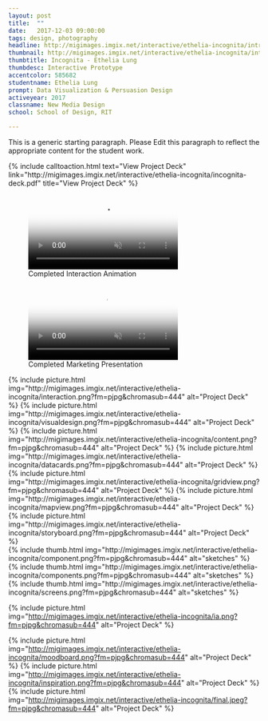 ```yaml
---
layout: post
title:  ""
date:   2017-12-03 09:00:00
tags: design, photography
headline: http://migimages.imgix.net/interactive/ethelia-incognita/intro.jpeg?fm=pjpg&h=400&fit=crop&crop=fp&fp-y=.675&auto=format
thumbnail: http://migimages.imgix.net/interactive/ethelia-incognita/intro.jpeg?fit=crop&fm=pjpg&q=85&chromasub=444&crop=fp&fp-x=.47&fp-y=.56&fp-z=2
thumbtitle: Incognita - Ethelia Lung
thumbdesc: Interactive Prototype
accentcolor: 585682
studentname: Ethelia Lung
prompt: Data Visualization & Persuasion Design
activeyear: 2017
classname: New Media Design 
school: School of Design, RIT

---
```


<section>
<p>This is a generic starting paragraph. Please Edit this paragraph to reflect the appropriate content for the student work.</p>
{% include calltoaction.html text="View Project Deck" link="http://migimages.imgix.net/interactive/ethelia-incognita/incognita-deck.pdf" title="View Project Deck" %}
<figure class="fullsize">
<video preload="none" poster="http://migimages.imgix.net/interactive/riley-sugar/riley-002.jpg?fm=pjpg&w=920&q=35" playsinline autoplay muted controls loop src="../../../media/incognita/lung_incognita1_web.mp4">
	<source src="../../../media/incognita/lung_incognita1_web.mp4" type="video/mp4">
</video>
<figcaption>
	Completed Interaction Animation
</figcaption>
</figure>
<figure class="fullsize">
<video preload="none" poster="http://migimages.imgix.net/interactive/riley-sugar/riley-002.jpg?fm=pjpg&w=920&q=35" playsinline autoplay muted controls loop src="../../../media/incognita/lung-incognita2_web.mp4">
	<source src="../../../media/incognita/lung-incognita2_web.mp4" type="video/mp4">
</video>
<figcaption>
	Completed Marketing Presentation
</figcaption>
</figure>
{% include picture.html img="http://migimages.imgix.net/interactive/ethelia-incognita/interaction.png?fm=pjpg&chromasub=444" alt="Project Deck" %}
{% include picture.html img="http://migimages.imgix.net/interactive/ethelia-incognita/visualdesign.png?fm=pjpg&chromasub=444" alt="Project Deck" %}
{% include picture.html img="http://migimages.imgix.net/interactive/ethelia-incognita/content.png?fm=pjpg&chromasub=444" alt="Project Deck" %}
{% include picture.html img="http://migimages.imgix.net/interactive/ethelia-incognita/datacards.png?fm=pjpg&chromasub=444" alt="Project Deck" %}
{% include picture.html img="http://migimages.imgix.net/interactive/ethelia-incognita/gridview.png?fm=pjpg&chromasub=444" alt="Project Deck" %}
{% include picture.html img="http://migimages.imgix.net/interactive/ethelia-incognita/mapview.png?fm=pjpg&chromasub=444" alt="Project Deck" %}
{% include picture.html img="http://migimages.imgix.net/interactive/ethelia-incognita/storyboard.png?fm=pjpg&chromasub=444" alt="Project Deck" %}
<section class="thumblist">
{% include thumb.html img="http://migimages.imgix.net/interactive/ethelia-incognita/component.png?fm=pjpg&chromasub=444" alt="sketches" %}
{% include thumb.html img="http://migimages.imgix.net/interactive/ethelia-incognita/components.png?fm=pjpg&chromasub=444" alt="sketches" %}
{% include thumb.html img="http://migimages.imgix.net/interactive/ethelia-incognita/screens.png?fm=pjpg&chromasub=444" alt="sketches" %}
</section>

{% include picture.html img="http://migimages.imgix.net/interactive/ethelia-incognita/ia.png?fm=pjpg&chromasub=444" alt="Project Deck" %}

{% include picture.html img="http://migimages.imgix.net/interactive/ethelia-incognita/moodboard.png?fm=pjpg&chromasub=444" alt="Project Deck" %}
{% include picture.html img="http://migimages.imgix.net/interactive/ethelia-incognita/inspiration.png?fm=pjpg&chromasub=444" alt="Project Deck" %}
{% include picture.html img="http://migimages.imgix.net/interactive/ethelia-incognita/final.jpeg?fm=pjpg&chromasub=444" alt="Project Deck" %}






